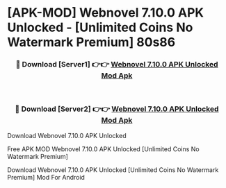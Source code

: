 # [APK-MOD] Webnovel 7.10.0 APK Unlocked - [Unlimited Coins No Watermark Premium] 80s86



<div align="center">
<h3>🔴 Download [Server1] 👉👉 <a href="https://momento.my/?title=Webnovel_7.10.0_APK_Unlocked">Webnovel 7.10.0 APK Unlocked Mod Apk</a></h3><br>

<h3>🔴 Download [Server2] 👉👉 <a href="https://momento.my/?title=Webnovel_7.10.0_APK_Unlocked">Webnovel 7.10.0 APK Unlocked Mod Apk</a></h3>
</div>



Download Webnovel 7.10.0 APK Unlocked 

Free APK MOD Webnovel 7.10.0 APK Unlocked [Unlimited Coins No Watermark Premium]

Download Webnovel 7.10.0 APK Unlocked [Unlimited Coins No Watermark Premium] Mod For Android
